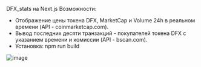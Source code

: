 DFX_stats на Next.js 
Возможности:

- Отображение цены токена DFX, MarketCap и Volume 24h в реальном времени (API - coinmarketcap.com).
- Вывод последних десяти транзакций - покупателей токена DFX с указанием времени и комиссии (API - bscan.com).
- Установка: npm run build

![image](https://user-images.githubusercontent.com/48589615/112885274-3b2c6400-90d9-11eb-9a6a-9c8a56324173.png)
